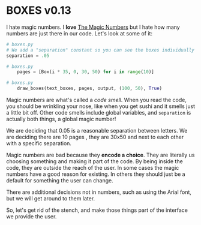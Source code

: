 # BOXES v0.13

I hate magic numbers. I **love** [The Magic Numbers](https://en.wikipedia.org/wiki/The_Magic_Numbers) but I hate how many numbers are just there in our code. Let's look at some of it:

```python
# boxes.py
# We add a "separation" constant so you can see the boxes individually
separation = .05

```

```python
# boxes.py
    pages = [Box(i * 35, 0, 30, 50) for i in range(10)]

```

```python
# boxes.py
    draw_boxes(text_boxes, pages, output, (100, 50), True)

```

Magic numbers are what's called a *code smell*. When you read the code, you
should be wrinkling your nose, like when you get sushi and it smells just a
little bit off. Other code smells include global variables, and `separation`
is actually both things, a global magic number!

We are deciding that 0.05 is a reasonable separation between letters. We are
deciding there are 10 pages , they are 30x50 and next to each other with a
specific separation.

Magic numbers are bad because they **encode a choice**. They are literally us
choosing something and making it part of the code. By being inside the code,
they are outside the reach of the user. In some cases the magic numbers have a
good reason for existing. In others they should just be a default for
something the user can change.

There are additional decisions not in numbers, such as using the Arial font,
but we will get around to them later.

So, let's get rid of the stench, and make those things part of the interface
we provide the user.
